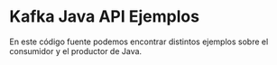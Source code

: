 # Kafka Java API Ejemplos

En este código fuente podemos encontrar distintos ejemplos sobre el consumidor y el productor de Java.
